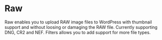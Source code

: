 Raw
===

Raw enables you to upload RAW image files to WordPress with thumbnail support and without loosing or damaging the RAW file. Currently supporting DNG, CR2 and NEF. Filters allows you to add support for more file types.
